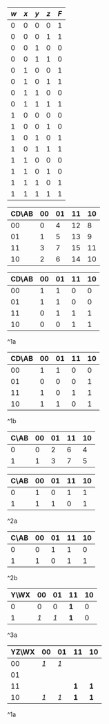 
| $w$ | $x$ | $y$ | $z$ | $F$ |
| --- | --- | --- | --- | --- |
| 0   | 0   | 0   | 0   | 1   |
| 0   | 0   | 0   | 1   | 1   |
| 0   | 0   | 1   | 0   | 0   |
| 0   | 0   | 1   | 1   | 0   |
| 0   | 1   | 0   | 0   | 1   |
| 0   | 1   | 0   | 1   | 1   |
| 0   | 1   | 1   | 0   | 0   |
| 0   | 1   | 1   | 1   | 1   |
| 1   | 0   | 0   | 0   | 0   |
| 1   | 0   | 0   | 1   | 0   |
| 1   | 0   | 1   | 0   | 1   |
| 1   | 0   | 1   | 1   | 1   |
| 1   | 1   | 0   | 0   | 0   |
| 1   | 1   | 0   | 1   | 0   |
| 1   | 1   | 1   | 0   | 1   |
| 1   | 1   | 1   | 1   | 1   | 

| CD\\AB | 00  | 01  | 11  | 10  |
| ------ | --- | --- | --- | --- |
| 00     | 0   | 4   | 12  | 8   |
| 01     | 1   | 5   | 13  | 9   |
| 11     | 3   | 7   | 15  | 11  |
| 10     | 2   | 6   | 14  | 10  |

| CD\\AB | 00  | 01  | 11  | 10  |
| ------ | --- | --- | --- | --- |
| 00     | 1    | 1    | 0    | 0    |
| 01     | 1    | 1    | 0    | 0    |
| 11     | 0    | 1    | 1    | 1    |
| 10     | 0    | 0    | 1    | 1    |
^1a

| CD\\AB | 00  | 01  | 11  | 10  |
| ------ | --- | --- | --- | --- |
| 00     | 1    | 1    | 0    | 0    |
| 01     | 0    | 0    | 0    | 1    |
| 11     | 1    | 0    | 1    | 1    |
| 10     | 1    | 1    | 0    | 1    |
^1b

| C\\AB | 00 | 01 | 11 | 10 |
| ---- | ---- | ---- | ---- | ---- |
| 0 | 0 | 2 | 6 | 4 |
| 1 | 1 | 3 | 7 | 5 |

| C\\AB | 00 | 01 | 11 | 10 |
| ---- | ---- | ---- | ---- | ---- |
| 0 | 1 | 0 | 1 | 1 |
| 1 | 1 | 1 | 0 | 1 |
^2a

| C\\AB | 00 | 01 | 11 | 10 |
| ---- | ---- | ---- | ---- | ---- |
| 0 | 0 | 1 | 1 | 0 |
| 1 | 1 | 0 | 1 | 1 |
^2b

| Y\\WX | 00 | 01 | 11 | 10 |
| ---- | ---- | ---- | ---- | ---- |
| 0 | 0 | 0 | **1** | 0 |
| 1 | *1* | *1* | **1** | 0 |
^3a

| YZ\\WX | 00  | 01  | 11  | 10  |
| ------ | --- | --- | --- | --- |
| 00     | *1*    | *1*    |     |     |
| 01     |     |     |     |     |
| 11     |     |     | **1**    | **1**    |
| 10     | *1*    | *1*    | **1**    | **1**    |
^1a
